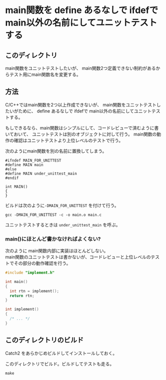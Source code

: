 # main関数を define あるなしで ifdefで main以外の名前にしてユニットテストする

## このディレクトリ

main関数をユニットテストしたいが、
main関数2つ定義できない制約があるからテスト用にmain関数名を変更する。



## 方法
C/C++ではmain関数を2つ以上作成できないが、
main関数をユニットテストしたいがために、
define あるなしで ifdefで main以外の名前にしてユニットテストする。

もしできるなら、main関数はシンプルにして、コードレビューで済むように書いておいて、
ユニットテストは別のオブジェクトに対して行う。
main関数の動作の確認はユニットテストより上位レベルのテストで行う。

次のようにmain関数を別の名前に置換してしまう。
```
#ifndef MAIN_FOR_UNITTEST
#define MAIN main
#else
#define MAIN under_unittest_main
#endif

int MAIN()
{
}
```

ビルドは次のように`-DMAIN_FOR_UNITTEST` を付けて行う。
```
gcc -DMAIN_FOR_UNITTEST -c -o main.o main.c
```

ユニットテストするときは `under_unittest_main` を呼ぶ。

### main()にほとんど書かなければよくない?

次のように main関数内部に実装はほとんどしない。  
main関数のユニットテストは書かないが、コードレビューと上位レベルのテストでその部分の動作確認を行う。

```c++
#include "implement.h"

int main()
{
  int rtn = implement();
  return rtn;
}
```

```c++
int implement()
{
  /* ... */
}
```

## このディレクトリのビルド

Catch2 をあらかじめビルドしてインストールしておく。

このディレクトリでビルド。ビルドしてテストも走る。
``` shell
make
```


